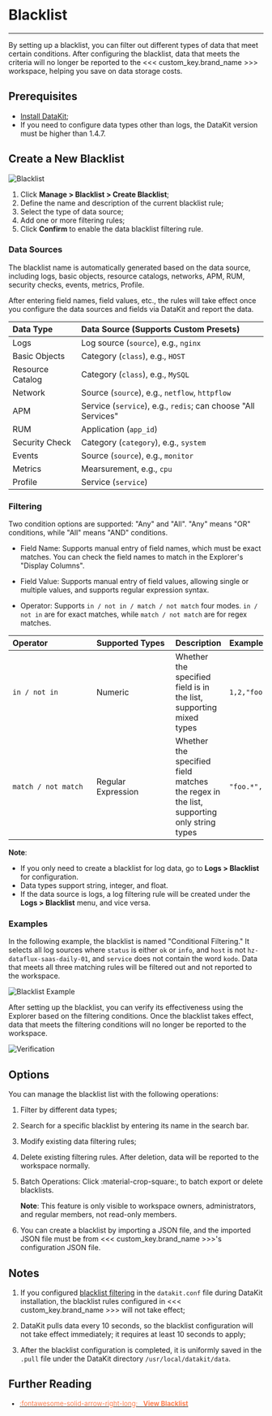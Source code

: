 # Blacklist
---

By setting up a blacklist, you can filter out different types of data that meet certain conditions. After configuring the blacklist, data that meets the criteria will no longer be reported to the <<< custom_key.brand_name >>> workspace, helping you save on data storage costs.


## Prerequisites

- [Install DataKit](../datakit/datakit-install.md);
- If you need to configure data types other than logs, the DataKit version must be higher than 1.4.7.

## Create a New Blacklist

![Blacklist](../img/black-3.png)

1. Click **Manage > Blacklist > Create Blacklist**;
2. Define the name and description of the current blacklist rule;
3. Select the type of data source;
4. Add one or more filtering rules;
5. Click **Confirm** to enable the data blacklist filtering rule.

### Data Sources

The blacklist name is automatically generated based on the data source, including logs, basic objects, resource catalogs, networks, APM, RUM, security checks, events, metrics, Profile.

After entering field names, field values, etc., the rules will take effect once you configure the data sources and fields via DataKit and report the data.

| Data Type     | Data Source (Supports Custom Presets)                       |
| :------------ | :---------------------------------------------------------- |
| Logs          | Log source (`source`), e.g., `nginx`                        |
| Basic Objects | Category (`class`), e.g., `HOST`                            |
| Resource Catalog | Category (`class`), e.g., `MySQL`                        |
| Network       | Source (`source`), e.g., `netflow`, `httpflow`              |
| APM           | Service (`service`), e.g., `redis`; can choose "All Services" |
| RUM           | Application (`app_id`)                                      |
| Security Check | Category (`category`), e.g., `system`                      |
| Events        | Source (`source`), e.g., `monitor`                          |
| Metrics       | Mearsurement, e.g., `cpu`                                   |
| Profile       | Service (`service`)                                         |

### Filtering

Two condition options are supported: "Any" and "All". "Any" means "OR" conditions, while "All" means "AND" conditions.

- Field Name: Supports manual entry of field names, which must be exact matches. You can check the field names to match in the Explorer's "Display Columns".

- Field Value: Supports manual entry of field values, allowing single or multiple values, and supports regular expression syntax.

- Operator: Supports `in / not in / match / not match` four modes. `in / not in` are for exact matches, while `match / not match` are for regex matches.

| <div style="width: 150px">Operator</div>              | <div style="width: 140px">Supported Types</div>   | Description                                                   | Example              |
| :------------------ | :------------- | :----------------------------------------------------- | :---------------- |
| `in / not in`       | Numeric       | Whether the specified field is in the list, supporting mixed types | `1,2,"foo",3.5`   |
| `match / not match` | Regular Expression | Whether the specified field matches the regex in the list, supporting only string types | `"foo.*","bar.*"` |

**Note**:

- If you only need to create a blacklist for log data, go to **Logs > Blacklist** for configuration.
- Data types support string, integer, and float.
- If the data source is logs, a log filtering rule will be created under the **Logs > Blacklist** menu, and vice versa.

### Examples

In the following example, the blacklist is named "Conditional Filtering." It selects all log sources where `status` is either `ok` or `info`, and `host` is not `hz-dataflux-saas-daily-01`, and `service` does not contain the word `kodo`. Data that meets all three matching rules will be filtered out and not reported to the workspace.

![Blacklist Example](../img/5.blacklist_2.png)

After setting up the blacklist, you can verify its effectiveness using the Explorer based on the filtering conditions. Once the blacklist takes effect, data that meets the filtering conditions will no longer be reported to the workspace.

![Verification](img/5.blacklist_4.png)

## Options

You can manage the blacklist list with the following operations:

1. Filter by different data types;
2. Search for a specific blacklist by entering its name in the search bar.
3. Modify existing data filtering rules;
4. Delete existing filtering rules. After deletion, data will be reported to the workspace normally.
5. Batch Operations: Click :material-crop-square:, to batch export or delete blacklists.

    **Note**: This feature is only visible to workspace owners, administrators, and regular members, not read-only members.

6. You can create a blacklist by importing a JSON file, and the imported JSON file must be from <<< custom_key.brand_name >>>'s configuration JSON file.

## Notes

1. If you configured [blacklist filtering](../datakit/datakit-filter.md#manual) in the `datakit.conf` file during DataKit installation, the blacklist rules configured in <<< custom_key.brand_name >>> will not take effect;

2. DataKit pulls data every 10 seconds, so the blacklist configuration will not take effect immediately; it requires at least 10 seconds to apply;

3. After the blacklist configuration is completed, it is uniformly saved in the `.pull` file under the DataKit directory `/usr/local/datakit/data`.

## Further Reading

<font size=2>

<div class="grid cards" markdown>

- [<font color="coral"> :fontawesome-solid-arrow-right-long: &nbsp; **View Blacklist**</font>](../datakit/dca.md)

</div>

</font>